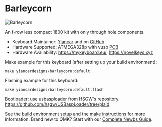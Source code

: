 # Barleycorn

![Barleycorn](https://i.imgur.com/vi3L1HYl.png)

An f-row less compact 1800 kit with only through hole components.

* Keyboard Maintainer: [Yiancar](http://yiancar-designs.com/) and on [GitHub](https://github.com/yiancar)
* Hardware Supported: ATMEGA328p with vusb [PCB](https://github.com/yiancar/barleycorn_pcb)
* Hardware Availability: https://mykeyboard.eu/, https://novelkeys.xyz

Make example for this keyboard (after setting up your build environment):

    make yiancardesigns/barleycorn:default

Flashing example for this keyboard:

    make yiancardesigns/barleycorn:default:flash

Bootloader:
use usbasploader from HSGW's repository.
https://github.com/hsgw/USBaspLoader/tree/plaid

See the [build environment setup](https://docs.qmk.fm/#/getting_started_build_tools) and the [make instructions](https://docs.qmk.fm/#/getting_started_make_guide) for more information. Brand new to QMK? Start with our [Complete Newbs Guide](https://docs.qmk.fm/#/newbs).
